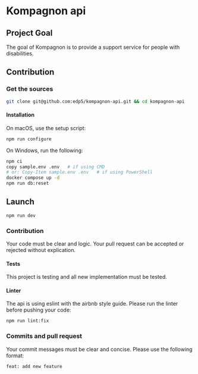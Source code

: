 # Kompagnon api

## Project Goal

The goal of Kompagnon is to provide a support service for people with disabilities.

## Contribution

### Get the sources

```bash
git clone git@github.com:edp5/kompagnon-api.git && cd kompagnon-api
```

#### Installation

On macOS, use the setup script:

```bash
npm run configure
```

On Windows, run the following:

```bash
npm ci
copy sample.env .env   # if using CMD
# or: Copy-Item sample.env .env   # if using PowerShell
docker compose up -d
npm run db:reset
```

## Launch
```bash
npm run dev
```

### Contribution
Your code must be clear and logic. Your pull request can be accepted or rejected without explication.

#### Tests
This project is testing and all new implementation must be tested.

#### Linter
The api is using eslint with the airbnb style guide. Please run the linter before pushing your code:
```bash
npm run lint:fix
```

### Commits and pull request
Your commit messages must be clear and concise. Please use the following format:
```
feat: add new feature
```
